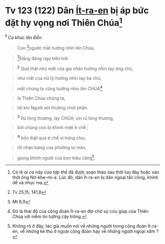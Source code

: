 # Tv 123 (122) Dân [Ít-ra-en]() bị áp bức đặt hy vọng nơi Thiên Chúa[^1]
<sup><b>1</b></sup> *Ca khúc lên Đền.*


> Con [^1*]ngước mắt hướng nhìn lên Chúa,
>


> [^2*]Đấng đang ngự trên trời.
>


> <sup><b>2</b></sup> Quả thật như mắt của gia nhân hướng nhìn tay ông chủ,
>


> như mắt của nữ tỳ hướng nhìn tay bà chủ,
>


> mắt chúng ta cũng hướng nhìn lên CHÚA[^2]
>


> là Thiên Chúa chúng ta,
>


> tới khi Người xót thương chút phận.
>


> <sup><b>3</b></sup> Rủ lòng thương, lạy CHÚA, xin rủ lòng thương,
>


> bởi chúng con bị khinh miệt ê chề ;
>


> <sup><b>4</b></sup> hồn thật quá ê chề vì hứng chịu
>


> lời nhạo báng của phường tự mãn,
>


> giọng khinh người của bọn kiêu căng[^3].
>

[^1]: Có lẽ *ai ca này của tập thể* đã được soạn thảo sau thời lưu đày hoặc vào thời ông Nơ-khe-mi-a. Lúc đó, dân Ít-ra-en bị dân ngoại tấn công, khinh dể và nhục mạ.
[^2]: Đó là thái độ của cộng đoàn Ít-ra-en đợi chờ sự cứu giúp của Thiên Chúa với niềm tin tưởng cậy trông.
[^3]: Không rõ ở đây, tác giả muốn nói về những người trong cộng đoàn Ít-ra-en, về những kẻ thù ở ngoài cộng đoàn hay về những người ngoại xâm ?
[^1*]: Tv 25,15; 141,8
[^2*]: Mt 6,9